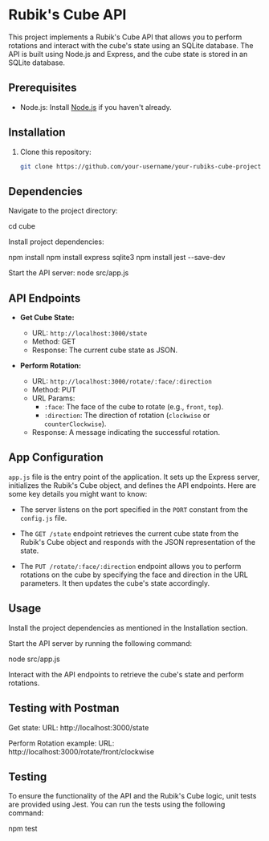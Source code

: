 # Rubik's Cube API

This project implements a Rubik's Cube API that allows you to perform rotations and interact with the cube's state using an SQLite database. The API is built using Node.js and Express, and the cube state is stored in an SQLite database.

## Prerequisites

- Node.js: Install [Node.js](https://nodejs.org/) if you haven't already.

## Installation

1. Clone this repository:

   ```sh
   git clone https://github.com/your-username/your-rubiks-cube-project.git
   ```

## Dependencies

Navigate to the project directory:

cd cube

Install project dependencies:

npm install
npm install express sqlite3
npm install jest --save-dev

Start the API server:
node src/app.js

## API Endpoints

- **Get Cube State:**

  - URL: `http://localhost:3000/state`
  - Method: GET
  - Response: The current cube state as JSON.

- **Perform Rotation:**
  - URL: `http://localhost:3000/rotate/:face/:direction`
  - Method: PUT
  - URL Params:
    - `:face`: The face of the cube to rotate (e.g., `front`, `top`).
    - `:direction`: The direction of rotation (`clockwise` or `counterClockwise`).
  - Response: A message indicating the successful rotation.

## App Configuration

`app.js` file is the entry point of the application. It sets up the Express server, initializes the Rubik's Cube object, and defines the API endpoints. Here are some key details you might want to know:

- The server listens on the port specified in the `PORT` constant from the `config.js` file.

- The `GET /state` endpoint retrieves the current cube state from the Rubik's Cube object and responds with the JSON representation of the state.

- The `PUT /rotate/:face/:direction` endpoint allows you to perform rotations on the cube by specifying the face and direction in the URL parameters. It then updates the cube's state accordingly.

## Usage

Install the project dependencies as mentioned in the Installation section.

Start the API server by running the following command:

node src/app.js

Interact with the API endpoints to retrieve the cube's state and perform rotations.

## Testing with Postman

Get state:
URL: http://localhost:3000/state

Perform Rotation example:
URL: http://localhost:3000/rotate/front/clockwise

## Testing

To ensure the functionality of the API and the Rubik's Cube logic, unit tests are provided using Jest. You can run the tests using the following command:

npm test
